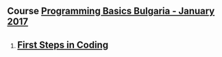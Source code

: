 ## Course <a href="https://softuni.bg/trainings/1560/programming-basics-bulgaria-january-2017">Programming Basics Bulgaria - January 2017</a>

1. ## <a href="https://github.com/i-den/SoftwareUniversity/tree/master/01)%20Programming%20Basics/01.%20First%20Steps%20in%20Coding">First Steps in Coding</a>
